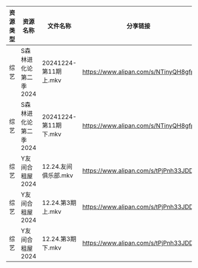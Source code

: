 | 资源类型 | 资源名称          | 文件名称               | 分享链接                                 | 更新时间                |
| ---- | ------------- | ------------------ | ------------------------------------ | ------------------- |
| 综艺   | S森林进化论第二季2024 | 20241224-第11期上.mkv | https://www.alipan.com/s/NTinyQH8gfp | 2024-12-24 15:24:04 |
| 综艺   | S森林进化论第二季2024 | 20241224-第11期下.mkv | https://www.alipan.com/s/NTinyQH8gfp | 2024-12-24 15:24:04 |
| 综艺   | Y友间合租屋2024    | 12.24.友间俱乐部.mkv    | https://www.alipan.com/s/tPjPnh33JDD | 2024-12-24 14:09:16 |
| 综艺   | Y友间合租屋2024    | 12.24.第3期上.mkv     | https://www.alipan.com/s/tPjPnh33JDD | 2024-12-24 14:09:15 |
| 综艺   | Y友间合租屋2024    | 12.24.第3期下.mkv     | https://www.alipan.com/s/tPjPnh33JDD | 2024-12-24 14:09:15 |
